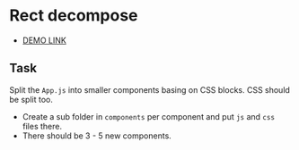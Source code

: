 # Rect decompose
- [DEMO LINK](https://MaximZhuravlov.github.io/react_decompose/)

## Task
Split the `App.js` into smaller components basing on CSS blocks. CSS should be split too.
- Create a sub folder in `components` per component and put `js` and `css` files there.
- There should be 3 - 5 new components.
